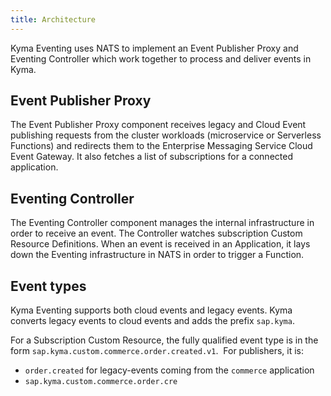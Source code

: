 ```yaml
---
title: Architecture
---
```


Kyma Eventing uses NATS to implement an Event Publisher Proxy and Eventing Controller which work together to process and deliver events in Kyma.

## Event Publisher Proxy

The Event Publisher Proxy component receives legacy and Cloud Event publishing requests from the cluster workloads (microservice or Serverless Functions) and redirects them to the Enterprise Messaging Service Cloud Event Gateway. It also fetches a list of subscriptions for a connected application.

## Eventing Controller

The Eventing Controller component manages the internal infrastructure in order to receive an event. The Controller watches subscription Custom Resource Definitions. When an event is received in an Application, it lays down the Eventing infrastructure in NATS in order to trigger a Function.

## Event types

Kyma Eventing supports both cloud events and legacy events. Kyma converts legacy events to cloud events and adds the prefix `sap.kyma`.

For a Subscription Custom Resource, the fully qualified event type is in the form `sap.kyma.custom.commerce.order.created.v1`.
​
For publishers, it is:
- `order.created` for legacy-events coming from the `commerce` application
- `sap.kyma.custom.commerce.order.cre`
